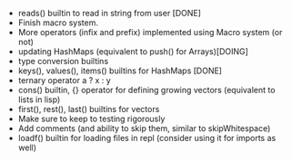 - reads() builtin to read in string from user [DONE]
- Finish macro system.
- More operators (infix and prefix) implemented using Macro system (or not)
- updating HashMaps (equivalent to push() for Arrays)[DOING]
- type conversion builtins
- keys(), values(), items() builtins for HashMaps [DONE]
- ternary operator a ? x : y
- cons() builtin, {} operator for defining growing vectors (equivalent to lists in lisp)
- first(), rest(), last() builtins for vectors
- Make sure to keep to testing rigorously
- Add comments (and ability to skip them, similar to skipWhitespace)
- loadf() builtin for loading files in repl (consider using it for imports as well)